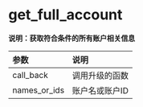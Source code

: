 # get_full_account

**说明：获取符合条件的所有账户相关信息**

| 参数 | 说明 |
| :--- | :--- |
| call_back | 调用升级的函数 |
| names_or_ids | 账户名或账户ID |



